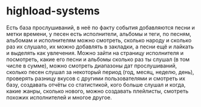 # highload-systems

Есть база прослушиваний, в неё по факту события добавляются песни и метки времени, у песен есть исполнители, альбомы и теги, по песням, альбомам и исполнителям можно смотреть, сколько народу и сколько раз их слушало, их можно добавлять в закладки, а песни ещё и лайкать и выделять как увлечения. Можно зайти на страницу исполнителя и посмотреть, какие его песни и альбомы сколько раз ты слушал (в том числе в сумме), можно смотреть диапазоны дат прослушиваний, сколько песен слушал за некоторый период (год, месяц, неделю, день), проверять разницу вкусов с другими пользователями и смотреть их базу, создавать отчёты со статистикой, кого больше слушал и когда, какие жанры, сколько нового, можно создавать плейлисты, смотреть похожих исполнителей и многое другое.
